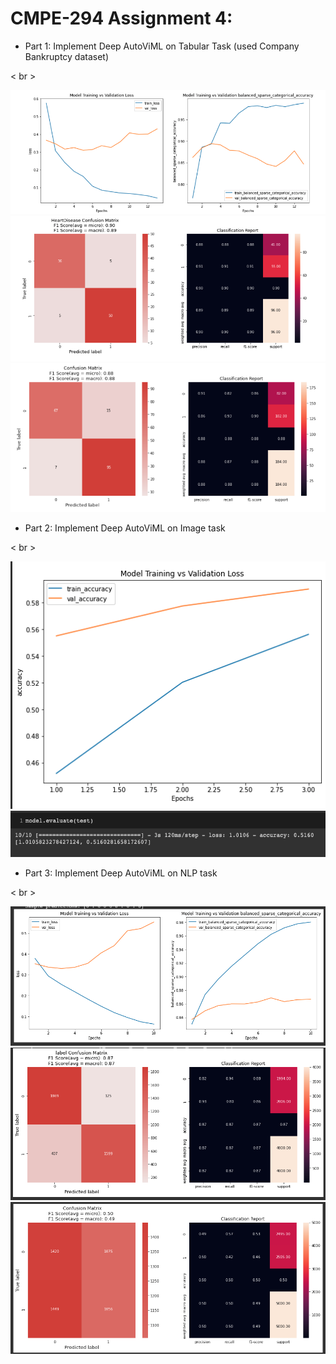 # CMPE-294 Assignment 4:

* Part 1: Implement Deep AutoViML on Tabular Task (used Company Bankruptcy dataset)

< br >

![TAB1](https://github.com/samerbaslan/CMPE-297-Special_Topics/blob/main/HW4/images/tabular_1.png)
![TAB2](https://github.com/samerbaslan/CMPE-297-Special_Topics/blob/main/HW4/images/tabular_2.png)
![TAB3](https://github.com/samerbaslan/CMPE-297-Special_Topics/blob/main/HW4/images/tabular_3.png)

* Part 2: Implement Deep AutoViML on Image task

< br >

![IMG1](https://github.com/samerbaslan/CMPE-297-Special_Topics/blob/main/HW4/images/image_1.png)
![IMG2](https://github.com/samerbaslan/CMPE-297-Special_Topics/blob/main/HW4/images/image_2.png)


* Part 3: Implement Deep AutoViML on NLP task

< br >

![NLP1](https://github.com/samerbaslan/CMPE-297-Special_Topics/blob/main/HW4/images/nlp_1.png)
![NLP2](https://github.com/samerbaslan/CMPE-297-Special_Topics/blob/main/HW4/images/nlp_2.png)
![NLP3](https://github.com/samerbaslan/CMPE-297-Special_Topics/blob/main/HW4/images/nlp_3.png)
